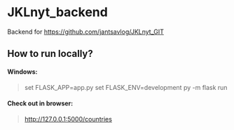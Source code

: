 # JKLnyt_backend

Backend for https://github.com/jantsavlog/JKLnyt_GIT


## How to run locally?

#### Windows:

> set FLASK_APP=app.py
> set FLASK_ENV=development
> py -m flask run

#### Check out in browser:

> http://127.0.0.1:5000/countries